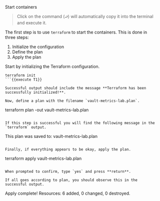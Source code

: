 Start containers

> Click on the command (`⮐`) will automatically copy it into the terminal and execute it.

The first step is to use `terraform` to start the containers. This is done in three steps:

1. Initialize the configuration
2. Define the plan
3. Apply the plan

Start by initializing the Terraform configuration.

```
terraform init
```{{execute T1}}

Successful output should include the message **Terraform has been successfully initialized!**.

Now, define a plan with the filename `vault-metrics-lab.plan`.

```
terraform plan -out vault-metrics-lab.plan
```{{execute T1}}

If this step is successful you will find the following message in the `terraform` output.

```
This plan was saved to: vault-metrics-lab.plan
```

Finally, if everything appears to be okay, apply the plan.

```
terraform apply vault-metrics-lab.plan
```{{execute T1}}

When prompted to confirm, type `yes` and press **return**.

If all goes according to plan, you should observe this in the successful output.

```
Apply complete! Resources: 6 added, 0 changed, 0 destroyed.
```
